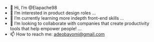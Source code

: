 - 👋 Hi, I’m @Elapache98
- 👀 I’m interested in product design roles ...
- 🌱 I’m currently learning more indepth front-end skills ...
- 💞️ I’m looking to collaborate with companies that create productivity tools that help empower people! ...
- 📫 How to reach me: adeobayomi@gmail.com

<!---
Elapache98/Elapache98 is a ✨ special ✨ repository because its `README.md` (this file) appears on your GitHub profile.
You can click the Preview link to take a look at your changes.
--->
